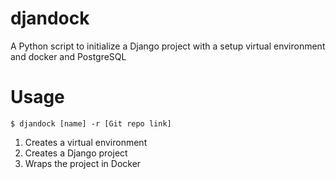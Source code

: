 # djandock

A Python script to initialize a Django project with a setup virtual environment and docker and PostgreSQL

# Usage

```Shell
$ djandock [name] -r [Git repo link]
```

1. Creates a virtual environment
2. Creates a Django project
3. Wraps the project in Docker
